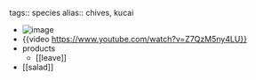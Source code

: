 tags:: species
alias:: chives, kucai

- ![image](https://ipfs.io/ipfs/Qmb4MDUGb3hS42XeS5TxUy2ChH3HYw1SgJW1yeu3KShS4Q)
- {{video https://www.youtube.com/watch?v=Z7QzM5ny4LU}}
- products
	- [[leave]]
- [[salad]]
